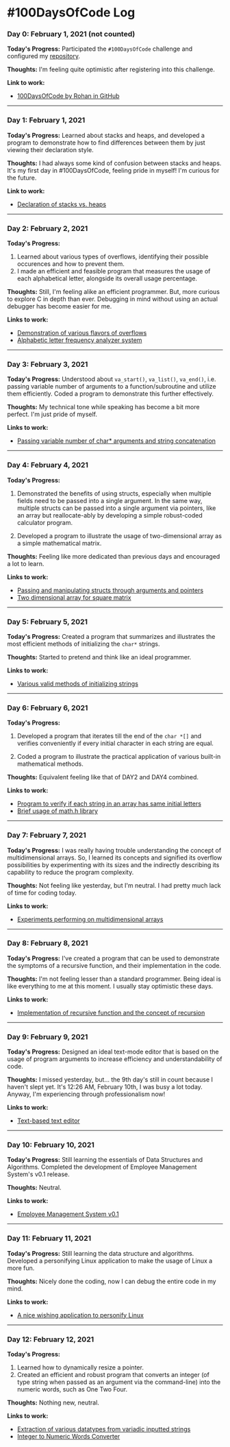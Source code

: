# #100DaysOfCode Log

### Day 0: February 1, 2021 (not counted)

**Today's Progress:** Participated the `#100DaysOfCode` challenge and configured my
[repository](https://github.com/rohanbari/100DaysOfCode).

**Thoughts:** I'm feeling quite optimistic after registering into this challenge.

**Link to work:**

  * [100DaysOfCode by Rohan in GitHub](https://github.com/rohanbari/100DaysOfCode)


---


### Day 1: February 1, 2021

**Today's Progress:** Learned about stacks and heaps, and developed a program to demonstrate
how to find differences between them by just viewing their declaration style.

**Thoughts:** I had always some kind of confusion between stacks and heaps. It's my first day in
#100DaysOfCode, feeling pride in myself! I'm curious for the future.

**Link to work:**

  * [Declaration of stacks vs. heaps](https://github.com/rohanbari/100DaysOfCode/blob/master/src/001/stack_heap.c)


---


### Day 2: February 2, 2021

**Today's Progress:**

  1. Learned about various types of overflows, identifying their possible occurences and how to prevent them.
  2. I made an efficient and feasible program that measures the usage of each alphabetical letter, alongside its
  overall usage percentage.

**Thoughts:** Still, I'm feeling alike an efficient programmer. But, more curious to explore C in depth than ever.
Debugging in mind without using an actual debugger has become easier for me.

**Links to work:**

  * [Demonstration of various flavors of overflows](https://github.com/rohanbari/100DaysOfCode/blob/master/src/002/overflow.c)
  * [Alphabetic letter frequency analyzer system](https://github.com/rohanbari/100DaysOfCode/blob/master/src/002/letter_frequency_analyzer.c)


---


### Day 3: February 3, 2021

**Today's Progress:** Understood about `va_start()`, `va_list()`, `va_end()`, i.e. passing variable number of
arguments to a function/subroutine and utilize them efficiently. Coded a program to demonstrate this further effectively.

**Thoughts:** My technical tone while speaking has become a bit more perfect. I'm just pride of myself.

**Links to work:**

  * [Passing variable number of char* arguments and string concatenation](https://github.com/rohanbari/100DaysOfCode/blob/master/src/003/var_args.c)


---


### Day 4: February 4, 2021

**Today's Progress:**

  1. Demonstrated the benefits of using structs, especially when multiple fields need to be passed into a single argument.
  In the same way, multiple structs can be passed into a single argument via pointers, like an array but reallocate-ably by
  developing a simple robust-coded calculator program.
  
  2. Developed a program to illustrate the usage of two-dimensional array as a simple mathematical matrix.

**Thoughts:** Feeling like more dedicated than previous days and encouraged a lot to learn.

**Links to work:**

  * [Passing and manipulating structs through arguments and pointers](https://github.com/rohanbari/100DaysOfCode/blob/master/src/004/manip_pointers.c)
  * [Two dimensional array for square matrix](https://github.com/rohanbari/100DaysOfCode/blob/master/src/004/two_dim_matrix.c)


---


### Day 5: February 5, 2021

**Today's Progress:** Created a program that summarizes and illustrates the most efficient methods of initializing the `char*` strings.

**Thoughts:** Started to pretend and think like an ideal programmer.

**Links to work:**

  * [Various valid methods of initializing strings](https://github.com/rohanbari/100DaysOfCode/blob/master/src/005/valid_string_init.c)


---


### Day 6: February 6, 2021

**Today's Progress:**

  1. Developed a program that iterates till the end of the `char *[]` and verifies conveniently if every initial character
  in each string are equal.
  
  2. Coded a program to illustrate the practical application of various built-in mathematical methods.

**Thoughts:** Equivalent feeling like that of DAY2 and DAY4 combined.

**Links to work:**

  * [Program to verify if each string in an array has same initial letters](https://github.com/rohanbari/100DaysOfCode/blob/master/src/006/initial_letters.c)
  * [Brief usage of math.h library](https://github.com/rohanbari/100DaysOfCode/blob/master/src/006/math_library.c)


---


### Day 7: February 7, 2021

**Today's Progress:** I was really having trouble understanding the concept of multidimensional arrays. So, I
learned its concepts and signified its overflow possibilities by experimenting with its sizes and the indirectly
describing its capability to reduce the program complexity.

**Thoughts:** Not feeling like yesterday, but I'm neutral. I had pretty much lack of time for coding today.

**Links to work:**
  
  * [Experiments performing on multidimensional arrays](https://github.com/rohanbari/100DaysOfCode/blob/master/src/007/multi_dim_array.c)
  

---


### Day 8: February 8, 2021

**Today's Progress:** I've created a program that can be used to demonstrate the symptoms of a recursive function,
and their implementation in the code.

**Thoughts:** I'm not feeling lesser than a standard programmer. Being ideal is like everything to me at this
moment. I usually stay optimistic these days.

**Links to work:**

  * [Implementation of recursive function and the concept of recursion](https://github.com/rohanbari/100DaysOfCode/blob/master/src/008/recursion.c)


---


### Day 9: February 9, 2021

**Today's Progress:** Designed an ideal text-mode editor that is based on the usage of program arguments
to increase efficiency and understandability of code.

**Thoughts:** I missed yesterday, but... the 9th day's still in count because I haven't slept yet. It's 12:26 AM,
February 10th, I was busy a lot today. Anyway, I'm experiencing through professionalism now!

**Links to work:**

  * [Text-based text editor](https://github.com/rohanbari/100DaysOfCode/blob/master/src/009/text_editor.c)


---


### Day 10: February 10, 2021

**Today's Progress:** Still learning the essentials of Data Structures and Algorithms. Completed the development
of Employee Management System's v0.1 release.

**Thoughts:** Neutral.

**Links to work:**

  * [Employee Management System v0.1](https://github.com/rohanbari/100DaysOfCode/blob/master/src/010/employee_manager.c)


---


### Day 11: February 11, 2021

**Today's Progress:** Still learning the data structure and algorithms. Developed a personifying Linux application
to make the usage of Linux a more fun.

**Thoughts:** Nicely done the coding, now I can debug the entire code in my mind.

**Links to work:**

  * [A nice wishing application to personify Linux](https://github.com/rohanbari/100DaysOfCode/blob/master/src/011/good.c)


---


### Day 12: February 12, 2021

**Today's Progress:**

  1. Learned how to dynamically resize a pointer.
  2. Created an efficient and robust program that converts an integer (of type string when passed as an argument
  via the command-line) into the numeric words, such as One Two Four.

**Thoughts:** Nothing new, neutral.

**Links to work:**

  * [Extraction of various datatypes from variadic inputted strings](https://github.com/rohanbari/100DaysOfCode/blob/master/src/012/format_spec.c)
  * [Integer to Numeric Words Converter](https://github.com/rohanbari/100DaysOfCode/blob/master/src/012/int_to_words.c)
